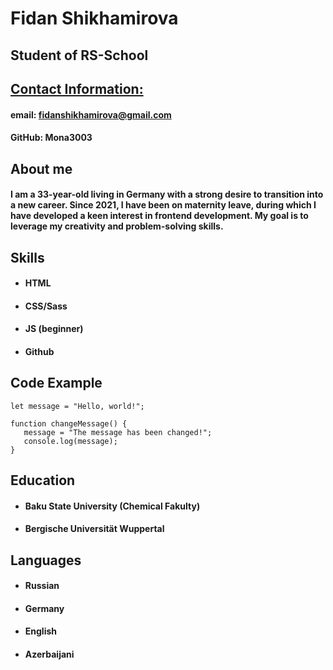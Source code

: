 # Fidan Shikhamirova

## Student of RS-School


## <u>Contact Information:</u>

#### email: fidanshikhamirova@gmail.com
#### GitHub: Mona3003

## About me
#### I am a 33-year-old living in Germany with a strong desire to transition into a new career. Since 2021, I have been on maternity leave, during which I have developed a keen interest in frontend development. My goal is to leverage my creativity and problem-solving skills.

## Skills
* #### HTML
* #### CSS/Sass
+ #### JS (beginner)
+ #### Github

 ## Code Example
 ```JS
let message = "Hello, world!";

function changeMessage() {
    message = "The message has been changed!";
    console.log(message);
}
```

## Education
+ #### Baku State University (Chemical Fakulty)
+ #### Bergische Universität Wuppertal

## Languages
+ #### Russian
+ #### Germany
+ #### English
+ #### Azerbaijani